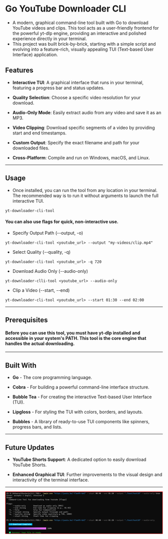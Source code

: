 # Go YouTube Downloader CLI

-  A modern, graphical command-line tool built with Go to download YouTube videos and clips. This tool acts as a user-friendly frontend for the powerful yt-dlp engine, providing an interactive and polished experience directly in your terminal.
-  This project was built brick-by-brick, starting with a simple script and evolving into a feature-rich, visually appealing TUI (Text-based User Interface) application.

## **Features**
- **Interactive TUI**: A graphical interface that runs in your terminal, featuring a progress bar and status updates.

- **Quality Selection**: Choose a specific video resolution for your download.

- **Audio-Only Mode**: Easily extract audio from any video and save it as an MP3.

- **Video Clipping**: Download specific segments of a video by providing start and end timestamps.

- **Custom Output**: Specify the exact filename and path for your downloaded files.

- **Cross-Platform**: Compile and run on Windows, macOS, and Linux.

---
## **Usage**
- Once installed, you can run the tool from any location in your terminal. The recommended way is to run it without arguments to launch the full interactive TUI.
  
```
yt-downloader-cli-tool
```

#### You can also use flags for quick, non-interactive use.

- Specify Output Path (--output, -o)

```
yt-downloader-cli-tool <youtube_url> --output "my-videos/clip.mp4"
```
- Select Quality (--quality, -q)

```
yt-downloader-cli-tool <youtube_url> -q 720
```

- Download Audio Only (--audio-only)
```
yt-downloader-clli-tool <youtube_url> --audio-only
```

- Clip a Video (--start, --end)
```
yt-downloader-cli-tool <youtube_url> --start 01:30 --end 02:00
```
---
## **Prerequisites**
#### Before you can use this tool, you must have yt-dlp installed and accessible in your system's PATH. This tool is the core engine that handles the actual downloading.
---
## **Built With**
- **Go** - The core programming language.

- **Cobra** - For building a powerful command-line interface structure.

- **Bubble Tea** - For creating the interactive Text-based User Interface (TUI).

- **Lipgloss** - For styling the TUI with colors, borders, and layouts.

- **Bubbles** - A library of ready-to-use TUI components like spinners, progress bars, and lists.

---
## Future Updates
- **YouTube Shorts Support**: A dedicated option to easily download YouTube Shorts.

- **Enhanced Graphical TUI**: Further improvements to the visual design and interactivity of the terminal interface.

---
![image.png](./test/run_ss.png)
